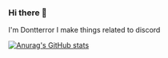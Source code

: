 ### Hi there 👋
I'm Dontterror
I make things related to discord

[![Anurag's GitHub stats](https://github-readme-stats.vercel.app/api?username=Dontterror)](https://github.com/anuraghazra/github-readme-stats)
